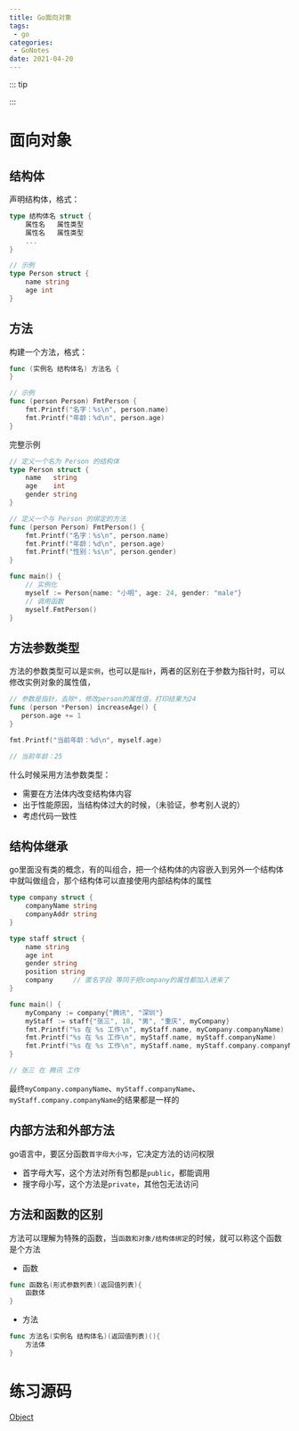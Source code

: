 ```yaml
---
title: Go面向对象
tags:
 - go
categories: 
 - GoNotes
date: 2021-04-20
---
```


::: tip

:::

# 面向对象

## 结构体

声明结构体，格式：

```go
type 结构体名 struct {
    属性名   属性类型
    属性名   属性类型
    ...
}

// 示例 
type Person struct {
    name string
    age int
}
```

## 方法

构建一个方法，格式：

```go
func (实例名 结构体名) 方法名 {
}

// 示例 
func (person Person) FmtPerson {
    fmt.Printf("名字：%s\n", person.name)
    fmt.Printf("年龄：%d\n", person.age)
}
```

完整示例

```go
// 定义一个名为 Person 的结构体
type Person struct {
	name   string
	age    int
	gender string
}

// 定义一个与 Person 的绑定的方法
func (person Person) FmtPerson() {
	fmt.Printf("名字：%s\n", person.name)
	fmt.Printf("年龄：%d\n", person.age)
	fmt.Printf("性别：%s\n", person.gender)
}

func main() {
	// 实例化
	myself := Person{name: "小明", age: 24, gender: "male"}
	// 调用函数
	myself.FmtPerson()
}
```

## 方法参数类型

方法的参数类型可以是`实例`，也可以是`指针`，两者的区别在于参数为指针时，可以修改实例对象的属性值，

```go
// 参数是指针，去除*，修改person的属性值，打印结果为24
func (person *Person) increaseAge() {
   person.age += 1
}

fmt.Printf("当前年龄：%d\n", myself.age)

// 当前年龄：25
```

什么时候采用方法参数类型：

* 需要在方法体内改变结构体内容
* 出于性能原因，当结构体过大的时候，（未验证，参考别人说的）
* 考虑代码一致性

## 结构体继承

go里面没有类的概念，有的叫组合，把一个结构体的内容嵌入到另外一个结构体中就叫做组合，那个结构体可以直接使用内部结构体的属性

``` go
type company struct {
    companyName string
    companyAddr string
}

type staff struct {
    name string
    age int
    gender string
    position string
    company		// 匿名字段 等同于把company的属性都加入进来了
}

func main() {
	myCompany := company{"腾讯", "深圳"}
	myStaff := staff{"张三", 18, "男", "重庆", myCompany}
	fmt.Printf("%s 在 %s 工作\n", myStaff.name, myCompany.companyName)
	fmt.Printf("%s 在 %s 工作\n", myStaff.name, myStaff.companyName)
	fmt.Printf("%s 在 %s 工作\n", myStaff.name, myStaff.company.companyName)
}

// 张三 在 腾讯 工作
```

最终`myCompany.companyName`、`myStaff.companyName`、`myStaff.company.companyName`的结果都是一样的

## 内部方法和外部方法

go语言中，要区分函数`首字母大小写`，它决定方法的访问权限

* 首字母大写，这个方法对所有包都是`public`，都能调用
* 搜字母小写，这个方法是`private`，其他包无法访问

## 方法和函数的区别

方法可以理解为特殊的函数，当`函数和对象/结构体绑定`的时候，就可以称这个函数是个方法

* 函数

```go
func 函数名(形式参数列表)(返回值列表){
    函数体
}
```

* 方法

```go
func 方法名(实例名 结构体名)(返回值列表)(){
    方法体
}
```

# 练习源码

[Object](https://gitee.com/myMagicRain/go-study/tree/master/src/Object)